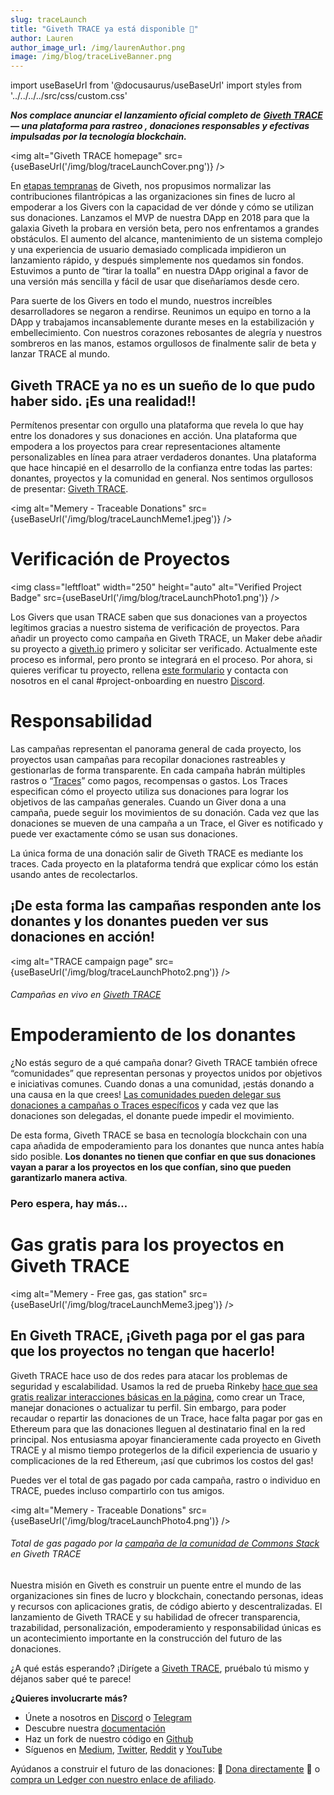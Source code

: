 ```yaml
---
slug: traceLaunch
title: "Giveth TRACE ya está disponible 🚀"
author: Lauren
author_image_url: /img/laurenAuthor.png
image: /img/blog/traceLiveBanner.png
---
```

import useBaseUrl from '@docusaurus/useBaseUrl'
import styles from '../../../../src/css/custom.css'


**_Nos complace anunciar el lanzamiento oficial completo de_** [**_Giveth TRACE_**](http://trace.giveth.io/?utm_source=medium&utm_medium=article&utm_campaign=traceLaunch) **_— una plataforma para rastreo , donaciones responsables y efectivas impulsadas por la tecnología blockchain._**


<img alt="Giveth TRACE homepage"  src={useBaseUrl('/img/blog/traceLaunchCover.png')}  />


En [etapas tempranas](https://docs.giveth.io/blog/futureOfGiving2017) de Giveth, nos propusimos normalizar las contribuciones filantrópicas a las organizaciones sin fines de lucro al empoderar a los Givers con la capacidad de ver dónde y cómo se utilizan sus donaciones. Lanzamos el MVP de nuestra DApp en 2018 para que la galaxia Giveth la probara en versión beta, pero nos enfrentamos a grandes obstáculos. El aumento del alcance, mantenimiento de un sistema complejo y una experiencia de usuario demasiado complicada impidieron un lanzamiento rápido, y después simplemente nos quedamos sin fondos. Estuvimos a punto de “tirar la toalla” en nuestra DApp original a favor de una versión más sencilla y fácil de usar que diseñaríamos desde cero.

Para suerte de los Givers en todo el mundo, nuestros increíbles desarrolladores se negaron a rendirse. Reunimos un equipo en torno a la DApp y trabajamos incansablemente durante meses en la estabilización y embellecimiento. Con nuestros corazones rebosantes de alegría y nuestros sombreros en las manos, estamos orgullosos de finalmente salir de beta y lanzar TRACE al mundo.

**Giveth TRACE ya no es un sueño de lo que pudo haber sido. ¡Es una realidad!!**
-------------------------------------------------------------------------------------------------

Permítenos presentar con orgullo una plataforma que revela lo que hay entre los donadores y sus donaciones en acción. Una plataforma que empodera a los proyectos para crear representaciones altamente personalizables en línea para atraer verdaderos donantes. Una plataforma que hace hincapié en el desarrollo de la confianza entre todas las partes: donantes, proyectos y la comunidad en general. Nos sentimos orgullosos de presentar: [Giveth TRACE](http://trace.giveth.io/?utm_source=medium&utm_medium=article&utm_campaign=traceLaunch).

<img  alt="Memery - Traceable Donations" src={useBaseUrl('/img/blog/traceLaunchMeme1.jpeg')}  />


Verificación de Proyectos
====================

<img class="leftfloat" width="250" height="auto" alt="Verified Project Badge" src={useBaseUrl('/img/blog/traceLaunchPhoto1.png')}  />


Los Givers que usan TRACE saben que sus donaciones van a proyectos legítimos gracias a nuestro sistema de verificación de proyectos. Para añadir un proyecto como campaña en Giveth TRACE, un Maker debe añadir su proyecto a [giveth.io](http://giveth.io/) primero y solicitar ser verificado. Actualmente este proceso es informal, pero pronto se integrará en el proceso. Por ahora, si quieres verificar tu proyecto, rellena [este formulario](https://hlfkiwoiwhi.typeform.com/to/pXxk0HO5) y contacta con nosotros en el canal #project-onboarding en nuestro [Discord](https://discord.giveth.io/).

Responsabilidad
==============

Las campañas representan el panorama general de cada proyecto, los proyectos usan campañas para recopilar donaciones rastreables y gestionarlas de forma transparente. En cada campaña habrán múltiples rastros o “[Traces](https://docs.giveth.io/dapps/leavingTraces)” como pagos, recompensas o gastos. Los Traces especifican cómo el proyecto utiliza sus donaciones para lograr los objetivos de las campañas generales. Cuando un Giver dona a una campaña, puede seguir los movimientos de su donación. Cada vez que las donaciones se mueven de una campaña a un Trace, el Giver es notificado y puede ver exactamente cómo se usan sus donaciones.

La única forma de una donación salir de Giveth TRACE es mediante los traces. Cada proyecto en la plataforma tendrá que explicar cómo los están usando antes de recolectarlos.

**¡De esta forma las campañas responden ante los donantes y los donantes pueden ver sus donaciones en acción!**
----------------------------------------------------------------------------------------------------------------
<img  alt="TRACE campaign page" src={useBaseUrl('/img/blog/traceLaunchPhoto2.png')}  />


###### Campañas en vivo en [Giveth TRACE](https://www.trace.giveth.io/)

Empoderamiento de los donantes
=================

¿No estás seguro de a qué campaña donar? Giveth TRACE también ofrece “comunidades” que representan personas y proyectos unidos por objetivos e iniciativas comunes. Cuando donas a una comunidad, ¡estás donando a una causa en la que crees! [Las comunidades pueden delegar sus donaciones a campañas o Traces específicos](https://docs.giveth.io/dapps/entitiesAndRoles) y cada vez que las donaciones son delegadas, el donante puede impedir el movimiento.

De esta forma, Giveth TRACE se basa en tecnología blockchain con una capa añadida de empoderamiento para los donantes que nunca antes había sido posible. **Los donantes no tienen que confiar en que sus donaciones vayan a parar a los proyectos en los que confían, sino que pueden garantizarlo manera activa**.

### Pero espera, hay más…



Gas gratis para los proyectos en Giveth TRACE
==================================

<img  alt="Memery - Free gas, gas station" src={useBaseUrl('/img/blog/traceLaunchMeme3.jpeg')}  />


 En Giveth TRACE, ¡Giveth paga por el gas para que los proyectos no tengan que hacerlo!
--------------------------------------------------------------------

Giveth TRACE hace uso de dos redes para atacar los problemas de seguridad y escalabilidad. Usamos la red de prueba Rinkeby [hace que sea gratis realizar interacciones básicas en la página](https://medium.com/giveth/tackling-ethereum-scalability-issues-29bd700b5060), como crear un Trace, manejar donaciones o actualizar tu perfil. Sin embargo, para poder recaudar o repartir las donaciones de un Trace, hace falta pagar por gas en Ethereum para que las donaciones lleguen al destinatario final en la red principal. Nos entusiasma apoyar financieramente cada proyecto en Giveth TRACE y al mismo tiempo protegerlos de la dificil experiencia de usuario y complicaciones de la red Ethereum, ¡así que cubrimos los costos del gas!

Puedes ver el total de gas pagado por cada campaña, rastro o individuo en TRACE, puedes incluso compartirlo con tus amigos.

<img  alt="Memery - Traceable Donations" src={useBaseUrl('/img/blog/traceLaunchPhoto4.png')}  />


###### Total de gas pagado por la [campaña de la comunidad de Commons Stack](https://www.trace.giveth.io/campaign/commons-stack-community-iteration-0) en Giveth TRACE


Nuestra misión en Giveth es construir un puente entre el mundo de las organizaciones sin fines de lucro y blockchain, conectando personas, ideas y recursos con aplicaciones gratis, de código abierto y descentralizadas. El lanzamiento de Giveth TRACE y su habilidad de ofrecer transparencia, trazabilidad, personalización, empoderamiento y responsabilidad únicas es un acontecimiento importante en la construcción del futuro de las donaciones.

¿A qué estás esperando? ¡Dirígete a [Giveth TRACE](http://trace.giveth.io/?utm_source=medium&utm_medium=article&utm_campaign=traceLaunch), pruébalo tú mismo y déjanos saber qué te parece!

**¿Quieres involucrarte más?**

* Únete a nosotros en [Discord](https://discord.giveth.io/) o [Telegram](http://t.me/givethio)
* Descubre nuestra [documentación](https://docs.giveth.io/)
* Haz un fork de nuestro código en [Github](https://github.com/Giveth/)
* Síguenos en [Medium](http://medium.com/giveth/), [Twitter](http://twitter.com/givethio), [Reddit](https://www.reddit.com/r/giveth/) y [YouTube](https://www.youtube.com/channel/UClfutpRoY0WTVnq0oB0E0wQ)

Ayúdanos a construir el futuro de las donaciones: 🦄 [Dona directamente](http://donate.giveth.io/) 🦄 o [compra un Ledger con nuestro enlace de afiliado](https://www.ledgerwallet.com/products/ledger-nano-s?utm_source=&utm_medium=affiliate&utm_campaign=d663).
